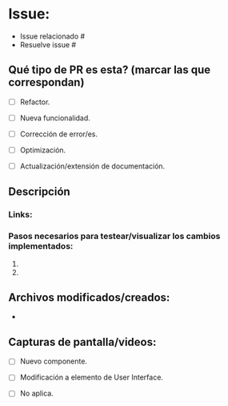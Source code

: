 <!--
Antes de realizar el Pull Request, por favor asegúrate de haber realizado lo siguiente:
  - 📖 Haber leído el Código de Conduta https://github.com/Juguetear/juguetear-web#c%C3%B3digo-de-conducta
  - 📖 Haber leído Cómo contribuir https://github.com/Juguetear/juguetear-web/blob/development/CONTRIBUTE.md

 ⛑️ En caso de que necesites ayuda o tengas alguna duda recordá que también podés hacerlo a través de nuestro servidor de Discord https://discord.com/invite/frontendcafe y luego busques el canal #juguetear. El código de conducta de este proyecto es extensible también a tu participación en el server de FrontendCafé en Discord.

Más información respecto a la sintaxis para archivos md, https://docs.github.com/en/get-started/writing-on-github/getting-started-with-writing-and-formatting-on-github/basic-writing-and-formatting-syntax
 -->

# Issue:

<!--
Dependiendo el caso, completar según corresponda con el link al issue resuelto/relacionado y eliminar el que no.
-->

- Issue relacionado #
- Resuelve issue #

## Qué tipo de PR es esta? (marcar las que correspondan)

<!--
Reemplazar el espacio dentro de los corchetes por una X para seleccionar un elemento de la lista.
-->

- [ ] Refactor.
<!-- Modificación de código existente -->

- [ ] Nueva funcionalidad.
<!-- Introducción de nueva funcionalidad / Feature -->

- [ ] Corrección de error/es.
<!-- Corrección de errores / Bug fix -->

- [ ] Optimización.
<!-- Cambios relacionados a performance -->

- [ ] Actualización/extensión de documentación.
<!-- Cambios en la documentación / Documentation related. -->

## Descripción

<!--
Explicar el porqué de las decisiones que se tomaron y el objetivo de las mismas.
Por ejemplo, si se implementa una nueva librería incluír los fundamentos de porqué fué elegida sobre otras (peso de la misma, funcionalidad, etc.), si se realiza un refactor de código ya existente indicar las ventajas potenciales de la modificación realizada.
-->

### Links:

<!--
En caso de que creas necesario añadir links a documentación, recursos, etc que estén relacionados.
Si no es necesario colocar "No aplica".
-->

### Pasos necesarios para testear/visualizar los cambios implementados:

<!--
Incluir los requerimientos para testear/visualizar los cambios. Por ejemplo, si implementa una nueva librería incuir los comandos necesarios para instalar la misma.
Si no es necesario colocar "No aplica".
-->

1.
2.

## Archivos modificados/creados:

<!--
Utilizar un bullet (-) por archivo modificado/creado.
-->

-

## Capturas de pantalla/videos:

<!--
Seleccionar según corresponda:
-->

- [ ] Nuevo componente.
<!-- Incluir capturas de pantalla en diferentes dispositivos -->

- [ ] Modificación a elemento de User Interface.
<!-- Incluir captura con estado previo y posterior a la modificación indicando cuál corresponde a cada una. -->

- [ ] No aplica.
<!-- En el caso de que sea un refactor a la lógica por ejemplo. -->

